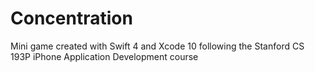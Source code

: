 # Concentration

Mini game created with Swift 4 and Xcode 10 following the Stanford CS 193P iPhone Application Development course

